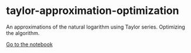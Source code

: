 # taylor-approximation-optimization
An approximations of the natural logarithm using Taylor series. Optimizing the algorithm.

[Go to the notebook](https://github.com/FallenApart/taylor-approximation-optimization/blob/master/main.ipynb)
